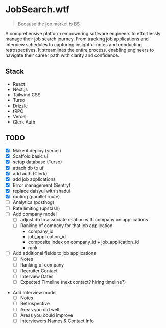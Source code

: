 # JobSearch.wtf

> Because the job market is BS

A comprehensive platform empowering software engineers to effortlessly manage their job search journey. From tracking job applications and interview schedules to capturing insightful notes and conducting retrospectives. It streamlines the entire process, enabling engineers to navigate their career path with clarity and confidence.

## Stack

- React
- Next.js
- Tailwind CSS
- Turso
- Drizzle
- tRPC
- Vercel
- Clerk Auth

## TODO
- [x] Make it deploy (vercel)
- [x] Scaffold basic ui
- [x] setup database (Turso)
- [x] attach db to ui
- [x] add auth (Clerk)
- [x] add job applications
- [x] Error management (Sentry)
- [x] replace daisyui with shadui
- [x] routing (parallel route)
- [ ] Analytics (posthog)
- [ ] Rate limiting (upstash)
- [ ] Add company model
  - [ ] adjust db to associate relation with company on applications
  - [ ] Ranking of company for that job application
    - company_id
    - job_application_id
    - composite index on company_id + job_application_id
    - rank
- [ ] Add additional fields to job applications
  - [ ] Notes
  - [ ] Ranking of company
  - [ ] Recruiter Contact
  - [ ] Interview Dates
  - [ ] Expected Timeline (next contact? hiring timeline?)
- Add Interview model
  - [ ] Notes
  - [ ] Retrospective
  - [ ] Areas you did well
  - [ ] Areas you could improve
  - [ ] Interviewers Names & Contact Info